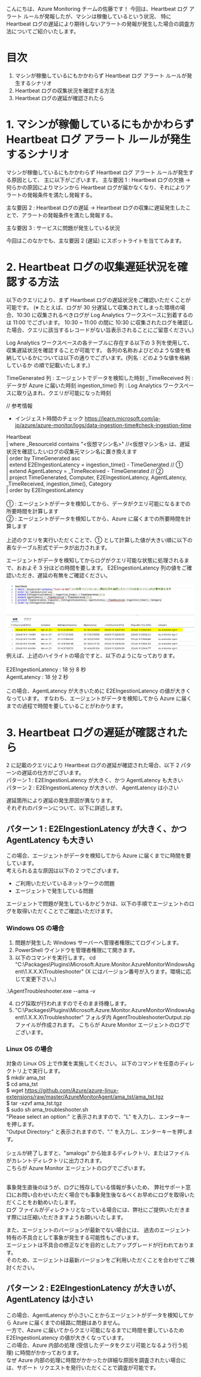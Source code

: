 こんにちは、Azure Monitoring チームの佐藤です！
今回は、Heartbeat ログ アラート ルールが発報したが、マシンは稼働しているという状況、
特に Heartbeat ログの遅延により期待しないアラートの発報が発生した場合の調査方法についてご紹介いたします。

<!-- more -->

# 目次
1. マシンが稼働しているにもかかわらず Heartbeat ログ アラート ルールが発生するシナリオ
2. Heartbeat ログの収集状況を確認する方法
4. Heartbeat ログの遅延が確認されたら

# 1. マシンが稼働しているにもかかわらず Heartbeat ログ アラート ルールが発生するシナリオ
マシンが稼働しているにもかかわらず Heartbeat ログ アラート ルールが発生する原因として、
主に以下がございます。
主な要因 1 : Heartbeat ログの欠損
-> 何らかの原因によりマシンから Heartbeat ログが届かなくなり、それによりアラートの発報条件を満たし発報する。

主な要因 2 : Heartbeat ログの遅延
-> Heartbeat ログの収集に遅延発生したことで、アラートの発報条件を満たし発報する。

主な要因 3 : サービスに問題が発生している状況

今回はこのなかでも、主な要因 2 (遅延) にスポットライトを当ててみます。

# 2. Heartbeat ログの収集遅延状況を確認する方法
以下のクエリにより、まず Heartbeat ログの遅延状況をご確認いただくことが可能です。
(※ たとえば、ログが 30 分遅延して収集されてしまった環境の場合、10:30 に収集されるべきログが Log Analytics ワークスペースに到着するのは 11:00 でございます。
    10:30 ~ 11:00 の間に 10:30 に収集されたログを確認した場合、クエリに該当するレコードがない旨表示されることにご留意ください。)

Log Analytics ワークスペースの各テーブルに存在する以下の 3 列を使用して、収集遅延状況を確認することが可能です。
各列の名称およびどのような値を格納しているかについては以下の通りでございます。​
(列名 : どのような値を格納しているか の順で記載いたします。)

TimeGenerated 列 : エージェントでデータを検知した時刻
_TimeReceived 列 : データが Azure に届いた時刻
ingestion_time() 列 : Log Analytics ワークスペースに取り込まれ、クエリが可能になった時刻

// 参考情報
- インジェスト時間のチェック
https://learn.microsoft.com/ja-jp/azure/azure-monitor/logs/data-ingestion-time#check-ingestion-time

Heartbeat<br>
| where _ResourceId contains "<仮想マシン名>" //<仮想マシン名> は、遅延状況を確認したいログの収集元マシン名に置き換えます<br>
| order by TimeGenerated asc​<br>
| extend E2EIngestionLatency = ingestion_time() - TimeGenerated​ // ①<br>
| extend AgentLatency = _TimeReceived - TimeGenerated​ // ②<br>
| project TimeGenerated, Computer, E2EIngestionLatency, AgentLatency, _TimeReceived, ingestion_time(), Category​<br>
| order by E2EIngestionLatency<br>
<br>
① : エージェントがデータを検知してから、データがクエリ可能になるまでの所要時間を計算します<br>
② : エージェントがデータを検知してから、Azure に届くまでの所要時間を計算します<br>
<br>
上述のクエリを実行いただくことで、① として計算した値が大きい順に以下の表なテーブル形式でデータが出力されます。

エージェントがデータを検知してからログがクエリ可能な状態に処理されるまで、おおよそ 3 分ほどの時間を要します。
E2EIngestionLatency 列の値をご確認いただき、遅延の有無をご確認ください。

![](./Unexpected_Heartbeat_logalert/image001.png)
例えば、上述のハイライトの場合ですと、以下のようになっております。<br>
<br>
E2EIngestionLatency : 18 分 8 秒<br>
AgentLatency : 18 分 2 秒
<br>
<br>
この場合、AgentLatency が大きいために E2EIngestionLatency の値が大きくなっています。
すなわち、エージェントがデータを検知してから Azure に届くまでの過程で時間を要していることがわかります。

# 3. Heartbeat ログの遅延が確認されたら
2 に記載のクエリにより Heartbeat ログの遅延が確認された場合、以下 2 パターンの遅延の仕方がございます。<br>
パターン 1 : E2EIngestionLatency が大きく、かつ AgentLatency も大きい<br>
パターン 2 : E2EIngestionLatency が大きいが、 AgentLatency は小さい<br>

遅延箇所により遅延の発生原因が異なります。<br>
それぞれのパターンについて、以下に詳述します。<br>

## パターン 1 : E2EIngestionLatency が大きく、かつ AgentLatency も大きい
この場合、エージェントがデータを検知してから Azure に届くまでに時間を要しています。<br>
考えられる主な原因は以下の 2 つでございます。<br>
- ご利用いただいているネットワークの問題
- エージェントで発生している問題

エージェントで問題が発生しているかどうかは、以下の手順でエージェントのログを取得いただくことでご確認いただけます。
### Windows OS の場合
1. 問題が発生した Windows サーバーへ管理者権限にてログインします。
2. PowerShell ウインドウを管理者権限にて開きます。
3. 以下のコマンドを実行します。
cd "C:\Packages\Plugins\Microsoft.Azure.Monitor.AzureMonitorWindowsAgent\1.X.X.X\Troubleshooter"
(X にはバージョン番号が入ります。環境に応じて変更下さい。)

.\AgentTroubleshooter.exe --ama -v

4. ログ採取が行われますのでそのまま待機します。
5. "C:\Packages\Plugins\Microsoft.Azure.Monitor.AzureMonitorWindowsAgent\1.X.X.X\Troubleshooter" フォルダ内 AgentTroubleshooterOutput.zip ファイルが作成されます。
こちらが Azure Monitor エージェントのログでございます。

### Linux OS の場合
対象の Linux OS 上で作業を実施してください。
以下のコマンドを任意のディレクトリ上で実行します。
<br>
$ mkdir ama_tst<br>
$ cd ama_tst<br>
$ wget https://github.com/Azure/azure-linux-extensions/raw/master/AzureMonitorAgent/ama_tst/ama_tst.tgz<br>
$ tar -xzvf ama_tst.tgz<br>
$ sudo sh ama_troubleshooter.sh<br>
"Please select an option:" と表示されますので、"L" を入力し、エンターキーを押します。<br>
"Output Directory:" と表示されますので、"." を入力し、エンターキーを押します。<br>
<br>
シェルが終了しますと、"amalogs" から始まるディレクトリ、またはファイルがカレントディレクトリに出力されます。<br>
こちらが Azure Monitor エージェントのログでございます。<br>
<br>

事象発生直後のほうが、ログに残存している情報が多いため、
弊社サポート窓口にお問い合わせいただく場合でも事象発生後なるべくお早めにログを取得いただくことをお勧めいたします。<br>
ログ ファイルがディレクトリとなっている場合には、弊社にご提供いただきます際には圧縮いただきますようお願いいたします。<br>

また、エージェントのバージョンが最新でない場合には、
過去のエージェント特有の不具合として事象が発生する可能性もございます。<br>
エージェントは不具合の修正などを目的としたアップグレードが行われております。<br>
そのため、エージェントは最新バージョンをご利用いただくことを合わせてご検討ください。<br>

## パターン 2 : E2EIngestionLatency が大きいが、 AgentLatency は小さい
この場合、AgentLatency が小さいことからエージェントがデータを検知してから Azure に届くまでの経路に問題はありません。<br>
一方で、Azure に届いてからクエリ可能になるまでに時間を要しているため E2EIngestionLatency の値が大きくなっています。<br>
この場合、Azure 内部の処理 (受信したデータをクエリ可能となるよう行う処理) に時間がかかっております。
<br>
なぜ Azure 内部の処理に時間がかかったか詳細な原因を調査されたい場合には、サポート リクエストを発行いただくことで調査が可能です。

